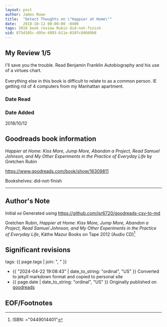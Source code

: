 ```yaml
---
layout: post
author: James Rowe
title:  "Detect Thoughts on \"Happier at Home\""
date:   2018-10-12 00:00:00 -0400
tags: 2018 book review Rubin did-not-finish
uid: 875d105c-d95e-4993-b11e-018fc84669b8
---
```




## My Review 1/5

I'll save you the trouble. Read Benjamin Franklin Autobiography and his use of a virtues chart.<br/><br/>Everything else in this book is difficult to relate to as a common person. IE getting rid of 4 computers from my Manhattan apartment.

### Date Read


### Date Added
2018/10/12

## Goodreads book information

*Happier at Home: Kiss More, Jump More, Abandon a Project, Read Samuel Johnson, and My Other Experiments in the Practice of Everyday Life* by Gretchen Rubin

https://www.goodreads.com/book/show/16309811

Bookshelves: did-not-finish

---

## Author's Note

Initial `md` Generated using https://github.com/jsr6720/goodreads-csv-to-md

Gretchen Rubin, *Happier at Home: Kiss More, Jump More, Abandon a Project, Read Samuel Johnson, and My Other Experiments in the Practice of Everyday Life*, Käthe Mazur Books on Tape 2012 (Audio CD)[^1]

## Significant revisions

tags: {{ page.tags | join: ", " }} <!-- todo move this somewhere -->

- {{ "2024-04-22 19:08:43" | date_to_string: "ordinal", "US" }} Converted to jekyll markdown format and copied to personal site
- {{ page.date | date_to_string: "ordinal", "US" }} Originally published on [goodreads](https://www.goodreads.com)

## EOF/Footnotes

[^1]: ISBN: ="0449014401"